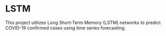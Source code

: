 # LSTM
This project utilizes Long Short-Term Memory (LSTM) networks to predict COVID-19 confirmed cases using time series forecasting.
